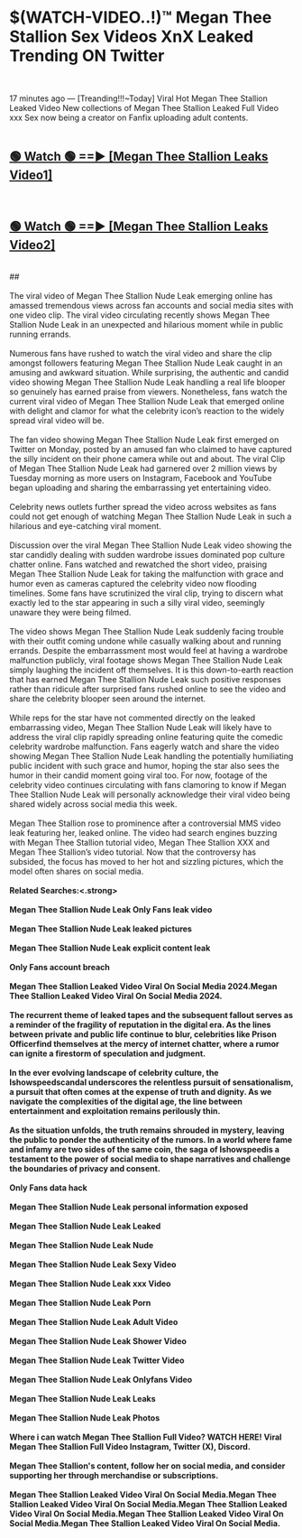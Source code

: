 # $(WATCH-VIDEO..!)™ Megan Thee Stallion Sex Videos XnX Leaked Trending ON Twitter<br>
<br>

17 minutes ago — [Treanding!!!~Today] Viral Hot Megan Thee Stallion Leaked Video New collections of Megan Thee Stallion Leaked Full Video xxx Sex now being a creator on Fanfix uploading adult contents.
<br>
 <br>

##  <a href="https://best2vid.blogspot.com?title=Megan_Thee_Stallion">🟢 Watch 🟢 ==► [Megan Thee Stallion Leaks Video1]</a><br>
  <br>

##  <a href="https://best2vid.blogspot.com?title=Megan_Thee_Stallion">🟢 Watch 🟢 ==► [Megan Thee Stallion Leaks Video2]</a><br>
  <br>
  ##
  <br>
  <br>
The viral video of Megan Thee Stallion Nude Leak emerging online has amassed tremendous views across fan accounts and social media sites with one video clip. The viral video circulating recently shows Megan Thee Stallion Nude Leak in an unexpected and hilarious moment while in public running errands.
<br><br>
Numerous fans have rushed to watch the viral video and share the clip amongst followers featuring Megan Thee Stallion Nude Leak caught in an amusing and awkward situation. While surprising, the authentic and candid video showing Megan Thee Stallion Nude Leak handling a real life blooper so genuinely has earned praise from viewers. Nonetheless, fans watch the current viral video of Megan Thee Stallion Nude Leak that emerged online with delight and clamor for what the celebrity icon’s reaction to the widely spread viral video will be.
<br><br>
The fan video showing Megan Thee Stallion Nude Leak first emerged on Twitter on Monday, posted by an amused fan who claimed to have captured the silly incident on their phone camera while out and about. The viral Clip of Megan Thee Stallion Nude Leak had garnered over 2 million views by Tuesday morning as more users on Instagram, Facebook and YouTube began uploading and sharing the embarrassing yet entertaining video.
<br><br>
Celebrity news outlets further spread the video across websites as fans could not get enough of watching Megan Thee Stallion Nude Leak in such a hilarious and eye-catching viral moment.
<br><br>
Discussion over the viral Megan Thee Stallion Nude Leak video showing the star candidly dealing with sudden wardrobe issues dominated pop culture chatter online. Fans watched and rewatched the short video, praising Megan Thee Stallion Nude Leak for taking the malfunction with grace and humor even as cameras captured the celebrity video now flooding timelines. Some fans have scrutinized the viral clip, trying to discern what exactly led to the star appearing in such a silly viral video, seemingly unaware they were being filmed.
<br><br>
The video shows Megan Thee Stallion Nude Leak suddenly facing trouble with their outfit coming undone while casually walking about and running errands. Despite the embarrassment most would feel at having a wardrobe malfunction publicly, viral footage shows Megan Thee Stallion Nude Leak simply laughing the incident off themselves. It is this down-to-earth reaction that has earned Megan Thee Stallion Nude Leak such positive responses rather than ridicule after surprised fans rushed online to see the video and share the celebrity blooper seen around the internet.
<br><br>
While reps for the star have not commented directly on the leaked embarrassing video, Megan Thee Stallion Nude Leak will likely have to address the viral clip rapidly spreading online featuring quite the comedic celebrity wardrobe malfunction. Fans eagerly watch and share the video showing Megan Thee Stallion Nude Leak handling the potentially humiliating public incident with such grace and humor, hoping the star also sees the humor in their candid moment going viral too. For now, footage of the celebrity video continues circulating with fans clamoring to know if Megan Thee Stallion Nude Leak will personally acknowledge their viral video being shared widely across social media this week.
<br><br>
Megan Thee Stallion rose to prominence after a controversial MMS video leak featuring her, leaked online. The video had search engines buzzing with Megan Thee Stallion tutorial video, Megan Thee Stallion XXX and Megan Thee Stallion’s video tutorial. Now that the controversy has subsided, the focus has moved to her hot and sizzling pictures, which the model often shares on social media.
<br><br>
<strong>Related Searches:<.strong>
<br><br>
Megan Thee Stallion Nude Leak Only Fans leak video
<br><br>
Megan Thee Stallion Nude Leak leaked pictures
<br><br>
Megan Thee Stallion Nude Leak explicit content leak
<br><br>
Only Fans account breach
<br><br>
Megan Thee Stallion Leaked Video Viral On Social Media 2024.Megan Thee Stallion Leaked Video Viral On Social Media 2024.
<br><br>
The recurrent theme of leaked tapes and the subsequent fallout serves as a reminder of the fragility of reputation in the digital era. As the lines between private and public life continue to blur, celebrities like Prison Officerfind themselves at the mercy of internet chatter, where a rumor can ignite a firestorm of speculation and judgment.
<br><br>
In the ever evolving landscape of celebrity culture, the Ishowspeedscandal underscores the relentless pursuit of sensationalism, a pursuit that often comes at the expense of truth and dignity. As we navigate the complexities of the digital age, the line between entertainment and exploitation remains perilously thin.
<br><br>
As the situation unfolds, the truth remains shrouded in mystery, leaving the public to ponder the authenticity of the rumors. In a world where fame and infamy are two sides of the same coin, the saga of Ishowspeedis a testament to the power of social media to shape narratives and challenge the boundaries of privacy and consent.
<br><br>
Only Fans data hack
<br><br>
Megan Thee Stallion Nude Leak personal information exposed
<br><br>
Megan Thee Stallion Nude Leak Leaked
<br><br>
Megan Thee Stallion Nude Leak Nude
<br><br>
Megan Thee Stallion Nude Leak Sexy Video
<br><br>
Megan Thee Stallion Nude Leak xxx Video
<br><br>
Megan Thee Stallion Nude Leak Porn
<br><br>
Megan Thee Stallion Nude Leak Adult Video
<br><br>
Megan Thee Stallion Nude Leak Shower Video
<br><br>
Megan Thee Stallion Nude Leak Twitter Video
<br><br>
Megan Thee Stallion Nude Leak Onlyfans Video
<br><br>
Megan Thee Stallion Nude Leak Leaks
<br><br>
Megan Thee Stallion Nude Leak Photos
<br><br>
Where i can watch Megan Thee Stallion Full Video? WATCH HERE! Viral Megan Thee Stallion Full Video Instagram, Twitter (X), Discord.
<br><br>
Megan Thee Stallion's content, follow her on social media, and consider supporting her through merchandise or subscriptions.
<br><br>
Megan Thee Stallion Leaked Video Viral On Social Media.Megan Thee Stallion Leaked Video Viral On Social Media.Megan Thee Stallion Leaked Video Viral On Social Media.Megan Thee Stallion Leaked Video Viral On Social Media.Megan Thee Stallion Leaked Video Viral On Social Media.